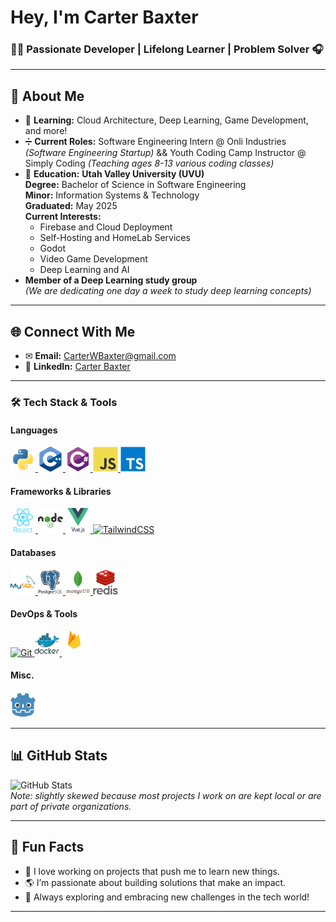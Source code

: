 # Hey, I'm Carter Baxter
### 👨‍💻 Passionate Developer | Lifelong Learner | Problem Solver 🎧

---

## 💾 About Me

- 🌱 **Learning:** Cloud Architecture, Deep Learning, Game Development, and more!
- ➗ **Current Roles:** Software Engineering Intern @ Onli Industries  
  *(Software Engineering Startup)*
  &&
  Youth Coding Camp Instructor @ Simply Coding
  *(Teaching ages 8-13 various coding classes)*
- 📎 **Education:** **Utah Valley University (UVU)**  
  **Degree:** Bachelor of Science in Software Engineering  
  **Minor:** Information Systems & Technology  
  **Graduated:** May 2025  
  **Current Interests:**
  - Firebase and Cloud Deployment
  - Self-Hosting and HomeLab Services
  - Godot
  - Video Game Development
  - Deep Learning and AI
- **Member of a Deep Learning study group**  
  *(We are dedicating one day a week to study deep learning concepts)*

---

## 🌐 Connect With Me

- ✉ **Email:** [CarterWBaxter@gmail.com](mailto:CarterWBaxter@gmail.com)
- 💼 **LinkedIn:** [Carter Baxter](https://www.linkedin.com/in/carter-baxter-839b89300/)

---

### 🛠️ Tech Stack & Tools

#### **Languages**

<p align="left">
 <a href="https://www.python.org/" target="_blank">
    <img src="https://raw.githubusercontent.com/devicons/devicon/master/icons/python/python-original.svg" alt="Python" width="40" height="40"/>
  </a>
  <a href="https://www.w3schools.com/cpp/" target="_blank">
    <img src="https://raw.githubusercontent.com/devicons/devicon/master/icons/cplusplus/cplusplus-original.svg" alt="C++" width="40" height="40"/>
  </a>
  <a href="https://www.w3schools.com/cs/" target="_blank">
    <img src="https://raw.githubusercontent.com/devicons/devicon/master/icons/csharp/csharp-original.svg" alt="C#" width="40" height="40"/>
  <a href="https://www.javascript.com/" target="_blank">
    <img src="https://raw.githubusercontent.com/devicons/devicon/master/icons/javascript/javascript-original.svg" alt="JavaScript" width="40" height="40"/>
  </a>
  <a href="https://www.typescriptlang.org/" target="_blank">
    <img src="https://raw.githubusercontent.com/devicons/devicon/master/icons/typescript/typescript-original.svg" alt="TypeScript" width="40" height="40"/>
  </a>
</p>

#### **Frameworks & Libraries**

<p align="left">
  <a href="https://reactjs.org/" target="_blank">
    <img src="https://raw.githubusercontent.com/devicons/devicon/master/icons/react/react-original-wordmark.svg" alt="React" width="40" height="40"/>
  </a>
  <a href="https://nodejs.org/" target="_blank">
    <img src="https://raw.githubusercontent.com/devicons/devicon/master/icons/nodejs/nodejs-original-wordmark.svg" alt="Node.js" width="40" height="40"/>
  </a>
 <a href="https://vuejs.org/" target="_blank">
    <img src="https://raw.githubusercontent.com/devicons/devicon/master/icons/vuejs/vuejs-original-wordmark.svg" alt="Vue.js" width="40" height="40"/>
  </a>
  <a href="https://tailwindcss.com/" target="_blank">
    <img src="https://www.vectorlogo.zone/logos/tailwindcss/tailwindcss-icon.svg" alt="TailwindCSS" width="40" height="40"/>
  </a>
</p>

#### **Databases**

<p align="left">
 <a href="https://www.mysql.com/" target="_blank">
    <img src="https://raw.githubusercontent.com/devicons/devicon/master/icons/mysql/mysql-original-wordmark.svg" alt="MySQL" width="40" height="40"/>
  </a>
  <a href="https://www.postgresql.org/" target="_blank">
    <img src="https://raw.githubusercontent.com/devicons/devicon/master/icons/postgresql/postgresql-original-wordmark.svg" alt="PostgreSQL" width="40" height="40"/>
  </a>
  <a href="https://www.mongodb.com/" target="_blank">
    <img src="https://raw.githubusercontent.com/devicons/devicon/master/icons/mongodb/mongodb-original-wordmark.svg" alt="MongoDB" width="40" height="40"/>
  </a>
  <a href="https://redis.io/" target="_blank">
    <img src="https://raw.githubusercontent.com/devicons/devicon/master/icons/redis/redis-original-wordmark.svg" alt="Redis" width="40" height="40"/>
  </a>
</p>

#### **DevOps & Tools**

<p align="left">
  <a href="https://git-scm.com/" target="_blank">
    <img src="https://www.vectorlogo.zone/logos/git-scm/git-scm-icon.svg" alt="Git" width="40" height="40"/>
  </a>
  <a href="https://www.docker.com/" target="_blank">
    <img src="https://raw.githubusercontent.com/devicons/devicon/master/icons/docker/docker-original-wordmark.svg" alt="Docker" width="40" height="40"/>
  </a>
 <a href="https://firebase.google.com/" target="_blank">
    <img src="https://raw.githubusercontent.com/devicons/devicon/master/icons/firebase/firebase-original-wordmark.svg" alt="Firebase" width="40" height="40"/>
  </a>
</p>

#### **Misc.**

<p align="left">
 <a href="https://godotengine.org/" target="_blank">
    <img src="https://github.com/devicons/devicon/blob/master/icons/godot/godot-original.svg" alt="Godot" width="40" height="40"/>
  </a>
</p>

---

## 📊 GitHub Stats

![GitHub Stats](https://github-readme-stats.vercel.app/api?username=CarterBaxter&show_icons=true&theme=tokyonight&locale=en)  
*Note: slightly skewed because most projects I work on are kept local or are part of private organizations.*

---

## 🌟 Fun Facts

- 🧠 I love working on projects that push me to learn new things.
- 🌎 I’m passionate about building solutions that make an impact.
- 🚀 Always exploring and embracing new challenges in the tech world!

---
